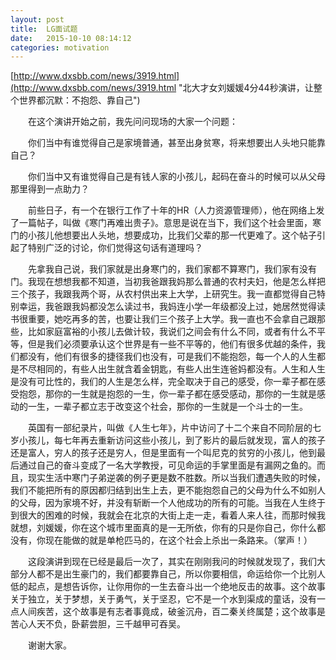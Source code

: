 ```yaml
---
layout: post
title:  LG面试题
date:   2015-10-10 08:14:12  
categories: motivation
---
```


[http://www.dxsbb.com/news/3919.html](http://www.dxsbb.com/news/3919.html "北大才女刘媛媛4分44秒演讲，让整个世界都沉默：不抱怨、靠自己")

　　在这个演讲开始之前，我先问问现场的大家一个问题：
 
　　你们当中有谁觉得自己是家境普通，甚至出身贫寒，将来想要出人头地只能靠自己？
 
　　你们当中又有谁觉得自己是有钱人家的小孩儿，起码在奋斗的时候可以从父母那里得到一点助力？
 
　　前些日子，有一个在银行工作了十年的HR（人力资源管理师），他在网络上发了一篇帖子，叫做《寒门再难出贵子》。意思是说在当下，我们这个社会里面，寒门的小孩儿他想要出人头地，想要成功，比我们父辈的那一代更难了。这个帖子引起了特别广泛的讨论，你们觉得这句话有道理吗？
 
　　先拿我自己说，我们家就是出身寒门的，我们家都不算寒门，我们家有没有门。我现在想想我都不知道，当初我爸跟我妈那么普通的农村夫妇，他是怎么样把三个孩子，我跟我两个哥，从农村供出来上大学，上研究生。我一直都觉得自己特别幸运，我爸跟我妈都没怎么读过书，我妈连小学一年级都没上过，她居然觉得读书很重要，她吃再多的苦，也要让我们三个孩子上大学。我一直也不会拿自己跟那些，比如家庭富裕的小孩儿去做计较，我说们之间会有什么不同，或者有什么不平等，但是我们必须要承认这个世界是有一些不平等的，他们有很多优越的条件，我们都没有，他们有很多的捷径我们也没有，可是我们不能抱怨，每一个人的人生都是不尽相同的，有些人出生就含着金钥匙，有些人出生连爸妈都没有。人生和人生是没有可比性的，我们的人生是怎么样，完全取决于自己的感受，你一辈子都在感受抱怨，那你的一生就是抱怨的一生，你一辈子都在感受感动，那你的一生就是感动的一生，一辈子都立志于改变这个社会，那你的一生就是一个斗士的一生。
 
　　英国有一部纪录片，叫做《人生七年》，片中访问了十二个来自不同阶层的七岁小孩儿，每七年再去重新访问这些小孩儿，到了影片的最后就发现，富人的孩子还是富人，穷人的孩子还是穷人，但是里面有一个叫尼克的贫穷的小孩儿，他到最后通过自己的奋斗变成了一名大学教授，可见命运的手掌里面是有漏网之鱼的。而且，现实生活中寒门子弟逆袭的例子更是数不胜数。所以当我们遭遇失败的时候，我们不能把所有的原因都归结到出生上去，更不能抱怨自己的父母为什么不如别人的父母，因为家境不好，并没有斩断一个人他成功的所有的可能。当我在人生终于到很大的困难的时候，我就会在北京的大街上走一走，看着人来人往，而那时候我就想，刘媛媛，你在这个城市里面真的是一无所依，你有的只是你自己，你什么都没有，你现在能做的就是单枪匹马的，在这个社会上杀出一条路来。（掌声！）
 
　　这段演讲到现在已经是最后一次了，其实在刚刚我问的时候就发现了，我们大部分人都不是出生豪门的，我们都要靠自己，所以你要相信，命运给你一个比别人低的起点，是想告诉你，让你用你的一生去奋斗出一个绝地反击的故事。这个故事关于独立，关于梦想，关于勇气，关于坚忍，它不是一个水到渠成的童话，没有一点人间疾苦，这个故事是有志者事竟成，破釜沉舟，百二秦关终属楚；这个故事是苦心人天不负，卧薪尝胆，三千越甲可吞吴。
 
　　谢谢大家。

